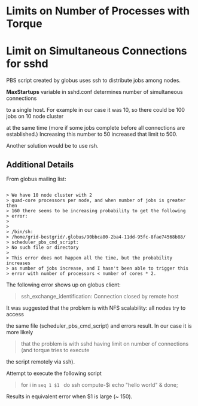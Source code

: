 # Limits on Number of Processes with Torque

# Limit on Simultaneous Connections for sshd

PBS script created by globus uses ssh to distribute jobs among nodes. 

**MaxStartups** variable in sshd.conf determines number of simultaneous connections 

to a single host. For example in our case it was 10, so there could be 100 jobs on 10 node cluster

at the same time (more if some jobs complete before all connections are established.) Increasing this number to 50 increased that limit to 500. 

Another solution would be to use rsh.

## Additional Details

From globus mailing list:

``` 

> We have 10 node cluster with 2
> quad-core processors per node, and when number of jobs is greater then
> 160 there seems to be increasing probability to get the following
> error:
>
>
> /bin/sh:
> /home/grid-bestgrid/.globus/90bbca80-2ba4-11dd-95fc-8fae74568b88/ 
> scheduler_pbs_cmd_script:
> No such file or directory
>
> This error does not happen all the time, but the probability increases
> as number of jobs increase, and I hasn't been able to trigger this
> error with number of processors < number of cores * 2.

```

The following error shows up on globus client:

>   ssh_exchange_identification: Connection closed by remote host

It was suggested that the problem is with NFS scalability: all nodes try to access

the same file (scheduler_pbs_cmd_script) and errors result. In our case it is more likely

>  that the problem is with sshd having limit on number of connections (and torque tries to execute

the script remotely via ssh).

Attempt to execute the following script 

>  for i in `seq 1 $1 `
>  do
>  ssh compute-$i echo "hello world" &
>  done;

Results in equivalent error when $1 is large (~ 150). 
